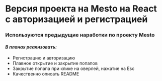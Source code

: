 # Версия проекта на Mesto на React с авторизацией и регистрацией

### Используются предыдущие наработки по проекту Mesto

#### *В планах реализовать:*

* Регистрацию и авторизацию
* Плавное открытие и закрытие попапов
* Закрытие попапа при клике на оверлей, нажатие на Esc
* Качественно описать README
